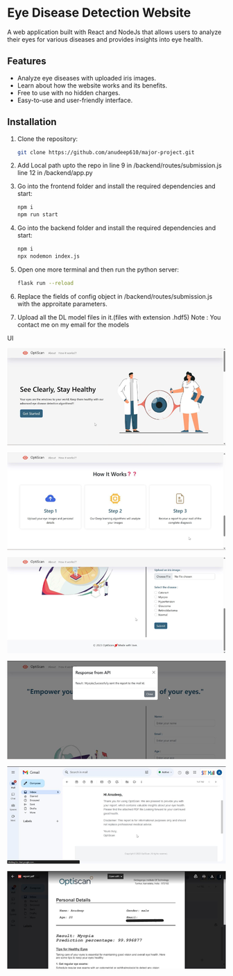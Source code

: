 # Eye Disease Detection Website

A web application built with React and NodeJs that allows users to analyze their eyes for various diseases and provides insights into eye health.

## Features

- Analyze eye diseases with uploaded iris images.
- Learn about how the website works and its benefits.
- Free to use with no hidden charges.
- Easy-to-use and user-friendly interface.

## Installation

1. Clone the repository:

   ```bash
   git clone https://github.com/anudeep610/major-project.git
   ```
2. Add Local path upto the repo in 
    line 9 in /backend/routes/submission.js
    line 12 in /backend/app.py
3. Go into the frontend folder and install the required dependencies and start:
    ```bash
    npm i
    npm run start
    ```
4. Go into the backend folder and install the required dependencies and start:

    ```bash
    npm i
    npx nodemon index.js
    ```
5. Open one more terminal and then run the python server:

    ```bash
    flask run --reload
    ```
6. Replace the fields of config object in /backend/routes/submission.js with the approitate parameters.
7. Upload all the DL model files in it.(files with extension .hdf5)
    Note : You contact me on my email for the models

UI

![Alt text](./readme_images/home_screen.png)

![Alt text](./readme_images/how_it_works.png)

![Alt text](./readme_images/upload_form.png)

![Alt text](./readme_images/result.png)

![Alt text](./readme_images/email_notification.png)

![Alt text](./readme_images/report.png)